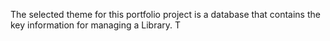 The selected theme for this portfolio project is a database that contains the key information for managing a Library. T

